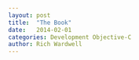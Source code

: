 ```yaml
---
layout: post
title:  "The Book"
date:   2014-02-01
categories: Development Objective-C
author: Rich Wardwell
---
```

